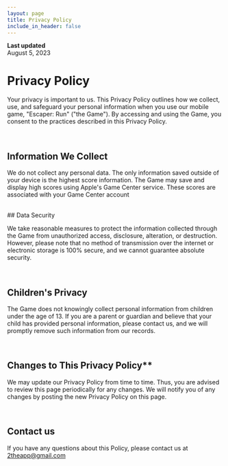 ```yaml
---
layout: page
title: Privacy Policy
include_in_header: false
---
```


**Last updated**  
August 5, 2023

# Privacy Policy
Your privacy is important to us. This Privacy Policy outlines how we collect, use, and safeguard your personal information when you use our mobile game, "Escaper: Run" ("the Game"). By accessing and using the Game, you consent to the practices described in this Privacy Policy.

<br>

##  Information We Collect
We do not collect any personal data. The only information saved outside of your device is the highest score information. The Game may save and display high scores using Apple's Game Center service. These scores are associated with your Game Center account

<br>
## Data Security

We take reasonable measures to protect the information collected through the Game from unauthorized access, disclosure, alteration, or destruction. However, please note that no method of transmission over the internet or electronic storage is 100% secure, and we cannot guarantee absolute security.

<br>

## Children's Privacy

The Game does not knowingly collect personal information from children under the age of 13. If you are a parent or guardian and believe that your child has provided personal information, please contact us, and we will promptly remove such information from our records.

<br>

## Changes to This Privacy Policy**

We may update our Privacy Policy from time to time. Thus, you are advised to review this page periodically for any changes. We will notify you of any changes by posting the new Privacy Policy on this page.


<br>

## Contact us
If you have any questions about this Policy, please contact us at 2theapp@gmail.com


